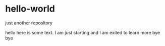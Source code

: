 # hello-world
just another repository


hello here is some text. I am just starting and I am exited to learn more
bye bye

